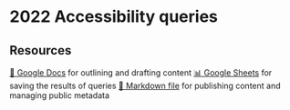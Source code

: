 # 2022 Accessibility queries

<!--
  This directory contains all of the 2022 Accessibility chapter queries.

  Each query should have a corresponding `metric_name.sql` file.
  Note that readers are linked to this directory, so try to make the SQL file names descriptive for easy browsing.

  Analysts: if helpful, you can use this README to give additional info about the queries.
-->

## Resources

[📄 Google Docs][~google-doc] for outlining and drafting content
[📊 Google Sheets][~google-sheets] for saving the results of queries
[📝 Markdown file][~chapter-markdown] for publishing content and managing public metadata

[~google-doc]: https://docs.google.com/document/d/1Q6PEEfqD59vLgrOXY2VQUDeVrl0wcWHqsQiIhQ0Bt3M/edit?usp=sharing
[~google-sheets]: https://docs.google.com/spreadsheets/d/1ladaKh6RbtMKQwkccwxDJGQf85KyhfLrtlM_9e9sLH8/edit?usp=sharing
[~chapter-markdown]: https://github.com/HTTPArchive/almanac.httparchive.org/tree/main/src/content/en/2022/accessibility.md